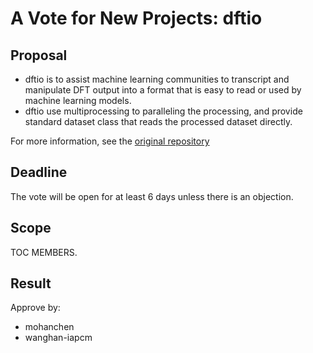 # A Vote for New Projects:  dftio

## Proposal

- dftio is to assist machine learning communities to transcript and manipulate DFT output into a format that is easy to read or used by machine learning models.
- dftio use multiprocessing to paralleling the processing, and provide standard dataset class that reads the processed dataset directly.

For more information, see the [original repository](https://github.com/floatingCatty/dftio)

## Deadline

The vote will be open for at least 6 days unless there is an objection.

## Scope

TOC MEMBERS.

## Result
Approve by:
- mohanchen
- wanghan-iapcm
